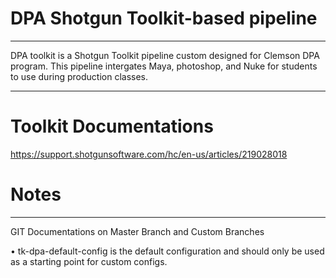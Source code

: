 # DPA Shotgun Toolkit-based pipeline
-----------------------------------------------------------

DPA toolkit is a Shotgun Toolkit pipeline custom designed for Clemson DPA program. This pipeline intergates Maya, photoshop, and Nuke for
students to use during production classes.

-----------------------------------------------------------
# Toolkit Documentations

https://support.shotgunsoftware.com/hc/en-us/articles/219028018


# Notes
-----------------------------------------------------------
GIT Documentations on Master Branch and Custom Branches

•	tk-dpa-default-config is the default configuration and should only be used as a starting point for custom configs.


